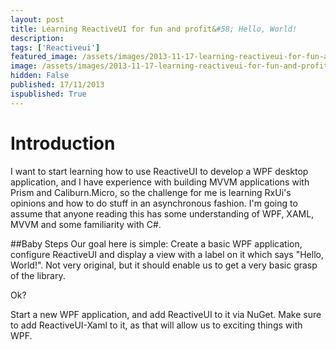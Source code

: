 ```yaml
---
layout: post
title: Learning ReactiveUI for fun and profit&#58; Hello, World!
description: 
tags: ['Reactiveui']
featured_image: /assets/images/2013-11-17-learning-reactiveui-for-fun-and-profit-hello-world.png
image: /assets/images/2013-11-17-learning-reactiveui-for-fun-and-profit-hello-world.png
hidden: False
published: 17/11/2013
ispublished: True
---
```

# Introduction
I want to start learning how to use ReactiveUI to develop a WPF desktop application, and I have experience with building MVVM applications with Prism and Caliburn.Micro, so the challenge for me is learning RxUi's opinions and how to do stuff in an asynchronous fashion. I'm going to assume that anyone reading this has some understanding of WPF, XAML, MVVM and some familiarity with C#.

##Baby Steps
Our goal here is simple: Create a basic WPF application, configure ReactiveUI and display a view with a label on it which says "Hello, World!". Not very original, but it should enable us to get a very basic grasp of the library.

Ok?

Start a new WPF application, and add ReactiveUI to it via NuGet. Make sure to add ReactiveUI-Xaml to it, as that will allow us to exciting things with WPF.
